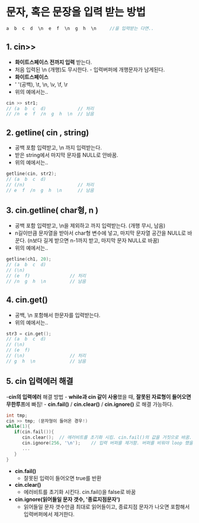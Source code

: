 # 문자, 혹은 문장을 입력 받는 방법

```cpp
a  b  c  d  \n  e  f  \n  g  h  \n     //을 입력받는 다면..
```

## 1. cin>>
 - **화이트스페이스 전까지 입력** 받는다.
 - 처음 입력된 \n (개행)도 무시한다. - 입력버퍼에 개행문자가 남게된다.
  - **화이트스페이스**
   - ' '(공백), \t, \n, \v, \f, \r
 - 위의 예에서는..
```cpp
cin >> str1;
// (a  b  c  d)            // 처리
// /n  e  f  /n  g  h  \n  // 남음
```

## 2. getline( cin , string)
 - 공백 포함 입력받고, \n 까지 입력받는다.
 - 받은 string에서 마지막 문자를 NULL로 안바꿈.
 - 위의 예에서는..
```cpp
getline(cin, str2);
// (a  b  c  d)         
// (/n)                    // 처리
// e  f  /n  g  h  \n      // 남음
```
 
## 3. cin.getline( char형, n )
 - 공백 포함 입력받고, \n을 제외하고 까지 입력받는다. (개행 무시, 남음)
 - n길이만큼 문자열을 받아서 char형 변수에 넣고, 마지막 문자열 공간을 NULL로 바꾼다. (n보다 길게 받으면 n-1까지 받고, 마지막 문자 NULL로 바꿈)
 - 위의 예에서는..
```cpp
getline(ch1, 20);
// (a  b  c  d)
// (\n)
// (e  f)               // 처리
// /n  g  h  \n         // 남음
``` 
 
## 4. cin.get()
 - 공백, \n 포함해서 한문자를 입력받는다.
 - 위의 예에서는..
 ```cpp
 str3 = cin.get();
// (a  b  c  d)
// (\n)
// (e  f)              
// (\n)                 // 처리
// g  h  \n             // 남음
 ```
 
 ## 5. cin 입력에러 해결
   -**cin의 입력에러** 해결 방법
     - **while과 cin 같이 사용**했을 때, **잘못된 자료형이 들어오면 무한루프**에 빠짐!
     - **cin.fail()** / **cin.clear()** / **cin.ignore()** 로 해결 가능하다.
```cpp
int tmp;
cin >> tmp; (문자형이 들어온 경우!)
while(1){
   if(cin.fail()){
      cin.clear();	// 에러비트를 초기화 시킴. cin.fail()의 값을 거짓으로 바꿈.
      cin.ignore(256, '\n');	// 입력 버퍼를 제거함. 버퍼를 비워야 loop 했을 때 cin에 아무것도 들어오지 않으므로 해결됨.
      ...
   }
}
```
  - **cin.fail()**
     - 잘못된 입력이 들어오면 true를 반환
  - **cin.clear()**
     - 에러비트를 초기화 시킨다. cin.fail()을 false로 바꿈
  - **cin.ignore(읽어들일 문자 갯수, '종료지점문자')**
     - 읽어들일 문자 갯수만큼 최대로 읽어들이고, 종료지점 문자가 나오면 포함해서 입력버퍼에서 제거한다.
 
